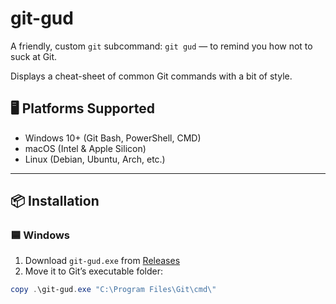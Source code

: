 # git-gud

A friendly, custom `git` subcommand: `git gud` — to remind you how not to suck at Git.

Displays a cheat-sheet of common Git commands with a bit of style.

## 🖥️ Platforms Supported

- Windows 10+ (Git Bash, PowerShell, CMD)
- macOS (Intel & Apple Silicon)
- Linux (Debian, Ubuntu, Arch, etc.)

---

## 📦 Installation

### 🟦 Windows

1. Download `git-gud.exe` from [Releases](https://github.com/SuperLonci/git-gud/releases)
2. Move it to Git’s executable folder:

```powershell
copy .\git-gud.exe "C:\Program Files\Git\cmd\"
